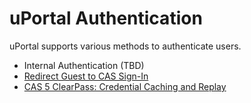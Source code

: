 # uPortal Authentication
uPortal supports various methods to authenticate users.

+  Internal Authentication (TBD)
+ [Redirect Guest to CAS Sign-In](redirect-guest-to-cas.md)
+ [CAS 5 ClearPass: Credential Caching and Replay](Cas5ClearPass.md)

